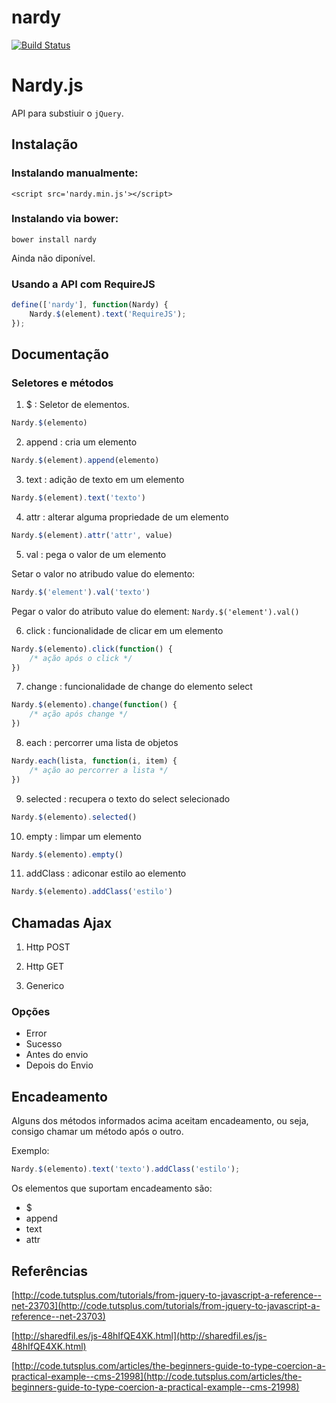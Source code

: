 nardy
=====

[![Build Status](https://travis-ci.org/anardy/nardy.svg?branch=master)](https://travis-ci.org/anardy/nardy)

# Nardy.js

API para substiuir o `jQuery`.

## Instalação

### Instalando manualmente:

```
<script src='nardy.min.js'></script>
```

### Instalando via bower:

```
bower install nardy
```

Ainda não diponível.

### Usando a API com RequireJS

```js
define(['nardy'], function(Nardy) {
	Nardy.$(element).text('RequireJS');
});
```

## Documentação

### Seletores e métodos

1. $ : Seletor de elementos.

```js
Nardy.$(elemento)
```

2. append : cria um elemento

```js
Nardy.$(element).append(elemento)
```

3. text : adição de texto em um elemento

```js
Nardy.$(element).text('texto')
```

4. attr : alterar alguma propriedade de um elemento

```js
Nardy.$(element).attr('attr', value)
```

5. val : pega o valor de um elemento

Setar o valor no atribudo value do elemento: 

```js
Nardy.$('element').val('texto')
```

Pegar o valor do atributo value do element: `Nardy.$('element').val()`

6. click : funcionalidade de clicar em um elemento

```js
Nardy.$(elemento).click(function() {
	/* ação após o click */
})
```

7. change : funcionalidade de change do elemento select

```js
Nardy.$(elemento).change(function() {
	/* ação após change */
})
```

8. each : percorrer uma lista de objetos

```js
Nardy.each(lista, function(i, item) {
	/* ação ao percorrer a lista */
})
```

9. selected : recupera o texto do select selecionado

```js
Nardy.$(elemento).selected()
```

10. empty : limpar um elemento

```js
Nardy.$(elemento).empty()
```

11. addClass : adiconar estilo ao elemento

```js
Nardy.$(elemento).addClass('estilo')
```

## Chamadas Ajax

1. Http POST

2. Http GET

3. Generico

### Opções

* Error
* Sucesso
* Antes do envio
* Depois do Envio

## Encadeamento

Alguns dos métodos informados acima aceitam encadeamento, ou seja, consigo chamar um método após o outro.

Exemplo:

```js
Nardy.$(elemento).text('texto').addClass('estilo');
```

Os elementos que suportam encadeamento são:

* $
* append
* text
* attr

## Referências

[http://code.tutsplus.com/tutorials/from-jquery-to-javascript-a-reference--net-23703](http://code.tutsplus.com/tutorials/from-jquery-to-javascript-a-reference--net-23703)

[http://sharedfil.es/js-48hIfQE4XK.html](http://sharedfil.es/js-48hIfQE4XK.html)

[http://code.tutsplus.com/articles/the-beginners-guide-to-type-coercion-a-practical-example--cms-21998](http://code.tutsplus.com/articles/the-beginners-guide-to-type-coercion-a-practical-example--cms-21998)